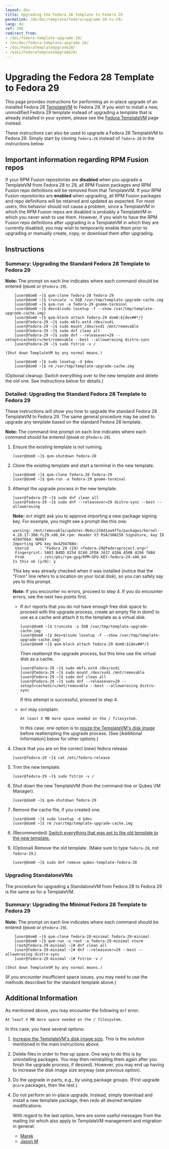 ```yaml
---
layout: doc
title: Upgrading the Fedora 28 Template to Fedora 29
permalink: /de/doc/template/fedora/upgrade-28-to-29/
lang: de
ref: 106
redirect_from:
- /doc/fedora-template-upgrade-28/
- /en/doc/fedora-template-upgrade-28/
- /doc/FedoraTemplateUpgrade28/
- /wiki/FedoraTemplateUpgrade28/
---
```


Upgrading the Fedora 28 Template to Fedora 29
=============================================

This page provides instructions for performing an in-place upgrade of an
installed Fedora 28 [TemplateVM] to Fedora 29. If you wish to install a new,
unmodified Fedora 29 template instead of upgrading a template that is already
installed in your system, please see the [Fedora TemplateVM] page instead.

These instructions can also be used to upgrade a Fedora 26 TemplateVM to
Fedora 29. Simply start by cloning `fedora-26` instead of `fedora-28` in the
instructions below.


Important information regarding RPM Fusion repos
------------------------------------------------

If your RPM Fusion repositories are **disabled** when you upgrade a TemplateVM from Fedora 28 to 29, all RPM Fusion packages and RPM Fusion repo definitions will be removed from that TemplateVM.
If your RPM Fusion repositories are **enabled** when upgrading, all RPM Fusion packages and repo definitions will be retained and updated as expected.
For most users, this behavior should not cause a problem, since a TemplateVM in which the RPM Fusion repos are disabled is probably a TemplateVM in which you never wish to use them.
However, if you wish to have the RPM Fusion repo definitions after upgrading in a TemplateVM in which they are currently disabled, you may wish to temporarily enable them prior to upgrading or manually create, copy, or download them after upgrading.


Instructions
------------

### Summary: Upgrading the Standard Fedora 28 Template to Fedora 29 ###

**Note:** The prompt on each line indicates where each command should be entered
(`@dom0` or `@fedora-29`).

        [user@dom0 ~]$ qvm-clone fedora-28 fedora-29
        [user@dom0 ~]$ truncate -s 5GB /var/tmp/template-upgrade-cache.img
        [user@dom0 ~]$ qvm-run -a fedora-29 gnome-terminal
        [user@dom0 ~]$ dev=$(sudo losetup -f --show /var/tmp/template-upgrade-cache.img)
        [user@dom0 ~]$ qvm-block attach fedora-29 dom0:${dev##*/}
        [user@fedora-29 ~]$ sudo mkfs.ext4 /dev/xvdi
        [user@fedora-29 ~]$ sudo mount /dev/xvdi /mnt/removable
        [user@fedora-29 ~]$ sudo dnf clean all
        [user@fedora-29 ~]$ sudo dnf --releasever=29 --setopt=cachedir=/mnt/removable --best --allowerasing distro-sync
        [user@fedora-29 ~]$ sudo fstrim -v /

    (Shut down TemplateVM by any normal means.)

        [user@dom0 ~]$ sudo losetup -d $dev
        [user@dom0 ~]$ rm /var/tmp/template-upgrade-cache.img

(Optional cleanup: Switch everything over to the new template and delete the old
one. See instructions below for details.)


### Detailed: Upgrading the Standard Fedora 28 Template to Fedora 29 ###

These instructions will show you how to upgrade the standard Fedora 28
TemplateVM to Fedora 29. The same general procedure may be used to upgrade any
template based on the standard Fedora 28 template.

**Note:** The command-line prompt on each line indicates where each command
should be entered (`@dom0` or `@fedora-29`).

 1. Ensure the existing template is not running.

        [user@dom0 ~]$ qvm-shutdown fedora-28

 2. Clone the existing template and start a terminal in the new template.

        [user@dom0 ~]$ qvm-clone fedora-28 fedora-29
        [user@dom0 ~]$ qvm-run -a fedora-29 gnome-terminal

 3. Attempt the upgrade process in the new template.

        [user@fedora-29 ~]$ sudo dnf clean all
        [user@fedora-29 ~]$ sudo dnf --releasever=29 distro-sync --best --allowerasing

    **Note:** `dnf` might ask you to approve importing a new package signing
    key. For example, you might see a prompt like this one:

        warning: /mnt/removable/updates-0b4cc238d1aa4ffe/packages/kernel-4.18.17-300.fc29.x86_64.rpm: Header V3 RSA/SHA256 Signature, key ID 429476b4: NOKEY
        Importing GPG key 0x429476B4:
         Userid     : "Fedora 29 (29) <fedora-29@fedoraproject.org>"
         Fingerprint: 5A03 B4DD 8254 ECA0 2FDA 1637 A20A A56B 4294 76B4
         From       : /etc/pki/rpm-gpg/RPM-GPG-KEY-fedora-29-x86_64
        Is this ok [y/N]: y

    This key was already checked when it was installed (notice that the "From"
    line refers to a location on your local disk), so you can safely say yes to
    this prompt.

    **Note:** If you encounter no errors, proceed to step 4. If you do encounter
    errors, see the next two points first.

     * If `dnf` reports that you do not have enough free disk space to proceed
       with the upgrade process, create an empty file in dom0 to use as a cache
       and attach it to the template as a virtual disk.

           [user@dom0 ~]$ truncate -s 5GB /var/tmp/template-upgrade-cache.img
           [user@dom0 ~]$ dev=$(sudo losetup -f --show /var/tmp/template-upgrade-cache.img)
           [user@dom0 ~]$ qvm-block attach fedora-29 dom0:${dev##*/}

       Then reattempt the upgrade process, but this time use the virtual disk
       as a cache.

           [user@fedora-29 ~]$ sudo mkfs.ext4 /dev/xvdi
           [user@fedora-29 ~]$ sudo mount /dev/xvdi /mnt/removable
           [user@fedora-29 ~]$ sudo dnf clean all
           [user@fedora-29 ~]$ sudo dnf --releasever=29 --setopt=cachedir=/mnt/removable --best --allowerasing distro-sync

       If this attempt is successful, proceed to step 4.

     * `dnf` may complain:

           At least X MB more space needed on the / filesystem.

       In this case, one option is to [resize the TemplateVM's disk
       image][resize-disk-image] before reattempting the upgrade process.
       (See [Additional Information] below for other options.)

 4. Check that you are on the correct (new) fedora release.

        [user@fedora-29 ~]$ cat /etc/fedora-release

 5. Trim the new template.

        [user@fedora-29 ~]$ sudo fstrim -v /

 6. Shut down the new TemplateVM (from the command-line or Qubes VM Manager).

        [user@dom0 ~]$ qvm-shutdown fedora-29

 7. Remove the cache file, if you created one.

        [user@dom0 ~]$ sudo losetup -d $dev
        [user@dom0 ~]$ rm /var/tmp/template-upgrade-cache.img

 8. (Recommended) [Switch everything that was set to the old template to the new
    template.][switching]

 9. (Optional) Remove the old template. (Make sure to type `fedora-28`, not
    `fedora-29`.)

        [user@dom0 ~]$ sudo dnf remove qubes-template-fedora-28


### Upgrading StandaloneVMs ###

The procedure for upgrading a StandaloneVM from Fedora 28 to Fedora 29 is the
same as for a TemplateVM.


### Summary: Upgrading the Minimal Fedora 28 Template to Fedora 29 ###

**Note:** The prompt on each line indicates where each command should be entered
(`@dom0` or `@fedora-29`).

        [user@dom0 ~]$ qvm-clone fedora-28-minimal fedora-29-minimal
        [user@dom0 ~]$ qvm-run -u root -a fedora-29-minimal xterm
        [root@fedora-29-minimal ~]# dnf clean all
        [user@fedora-29-minimal ~]# dnf --releasever=29 --best --allowerasing distro-sync
        [user@fedora-29-minimal ~]# fstrim -v /

    (Shut down TemplateVM by any normal means.)

(If you encounter insufficient space issues, you may need to use the methods
described for the standard template above.)


Additional Information
----------------------

As mentioned above, you may encounter the following `dnf` error:

    At least X MB more space needed on the / filesystem.

In this case, you have several options:

 1. [Increase the TemplateVM's disk image size][resize-disk-image].
    This is the solution mentioned in the main instructions above.
 2. Delete files in order to free up space. One way to do this is by
    uninstalling packages. You may then reinstalling them again after you
    finish the upgrade process, if desired). However, you may end up having to
    increase the disk image size anyway (see previous option).
 3. Do the upgrade in parts, e.g., by using package groups. (First upgrade
    `@core` packages, then the rest.)
 4. Do not perform an in-place upgrade. Instead, simply download and install a
    new template package, then redo all desired template modifications.

    With regard to the last option, here are some useful messages from the
    mailing list which also apply to TemplateVM management and migration in
    general:

     * [Marek](https://groups.google.com/d/msg/qubes-users/mCXkxlACILQ/dS1jbLRP9n8J)
     * [Jason M](https://groups.google.com/d/msg/qubes-users/mCXkxlACILQ/5PxDfI-RKAsJ)


[TemplateVM]: /de/doc/templates/
[Fedora TemplateVM]: /de/doc/templates/fedora/
[resize-disk-image]: /de/doc/resize-disk-image/
[Zusätzliche Information]: #additional-information
[Compacting the Upgraded Template]: #compacting-the-upgraded-template
[switching]: /de/doc/templates/#how-to-switch-templates
[DispVM]: /de/doc/dispvm/

